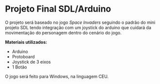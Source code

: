 # Projeto Final SDL/Arduino

O projeto será baseado no jogo *Space Invaders* seguindo o padrão do mini projeto SDL tendo integração com um joystick do arduino que
cuidará da movimentação do personagem dentro do cenário do jogo.

**Materiais utilizados:**
 * Arduino 
 * Protoboard
 * Joystick de 3 eixos
 * 1 Botão
 
 O jogo será feito para Windows, na linguagem CEU.
